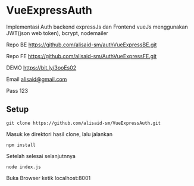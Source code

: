 # VueExpressAuth
Implementasi Auth backend expressJs dan Frontend vueJs menggunakan JWT(json web token), bcrypt, nodemailer

Repo BE https://github.com/alisaid-sm/authVueExpressBE.git

Repo FE https://github.com/alisaid-sm/AuthVueExpressFE.git

DEMO https://bit.ly/3ooEs02

Email alisaid@gmail.com

Pass 123
## Setup

```
git clone https://github.com/alisaid-sm/VueExpressAuth.git
```

Masuk ke direktori hasil clone, lalu jalankan

```
npm install
```

Setelah selesai selanjutnnya

```
node index.js
```

Buka Browser ketik localhost:8001